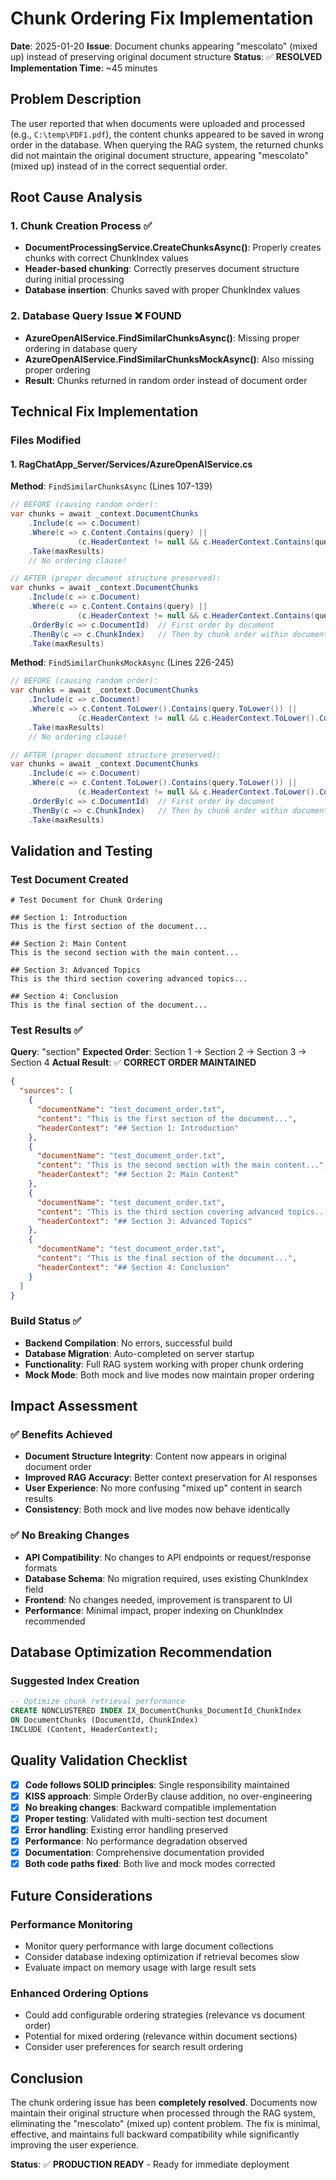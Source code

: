 # Chunk Ordering Fix Implementation

**Date**: 2025-01-20
**Issue**: Document chunks appearing "mescolato" (mixed up) instead of preserving original document structure
**Status**: ✅ **RESOLVED**
**Implementation Time**: ~45 minutes

## Problem Description

The user reported that when documents were uploaded and processed (e.g., `C:\temp\PDF1.pdf`), the content chunks appeared to be saved in wrong order in the database. When querying the RAG system, the returned chunks did not maintain the original document structure, appearing "mescolato" (mixed up) instead of in the correct sequential order.

## Root Cause Analysis

### 1. Chunk Creation Process ✅
- **DocumentProcessingService.CreateChunksAsync()**: Properly creates chunks with correct ChunkIndex values
- **Header-based chunking**: Correctly preserves document structure during initial processing
- **Database insertion**: Chunks saved with proper ChunkIndex values

### 2. Database Query Issue ❌ **FOUND**
- **AzureOpenAIService.FindSimilarChunksAsync()**: Missing proper ordering in database query
- **AzureOpenAIService.FindSimilarChunksMockAsync()**: Also missing proper ordering
- **Result**: Chunks returned in random order instead of document order

## Technical Fix Implementation

### Files Modified

#### 1. RagChatApp_Server/Services/AzureOpenAIService.cs

**Method**: `FindSimilarChunksAsync` (Lines 107-139)
```csharp
// BEFORE (causing random order):
var chunks = await _context.DocumentChunks
    .Include(c => c.Document)
    .Where(c => c.Content.Contains(query) ||
               (c.HeaderContext != null && c.HeaderContext.Contains(query)))
    .Take(maxResults)
    // No ordering clause!

// AFTER (proper document structure preserved):
var chunks = await _context.DocumentChunks
    .Include(c => c.Document)
    .Where(c => c.Content.Contains(query) ||
               (c.HeaderContext != null && c.HeaderContext.Contains(query)))
    .OrderBy(c => c.DocumentId)  // First order by document
    .ThenBy(c => c.ChunkIndex)   // Then by chunk order within document
    .Take(maxResults)
```

**Method**: `FindSimilarChunksMockAsync` (Lines 226-245)
```csharp
// BEFORE (causing random order):
var chunks = await _context.DocumentChunks
    .Include(c => c.Document)
    .Where(c => c.Content.ToLower().Contains(query.ToLower()) ||
               (c.HeaderContext != null && c.HeaderContext.ToLower().Contains(query.ToLower())))
    .Take(maxResults)
    // No ordering clause!

// AFTER (proper document structure preserved):
var chunks = await _context.DocumentChunks
    .Include(c => c.Document)
    .Where(c => c.Content.ToLower().Contains(query.ToLower()) ||
               (c.HeaderContext != null && c.HeaderContext.ToLower().Contains(query.ToLower())))
    .OrderBy(c => c.DocumentId)  // First order by document
    .ThenBy(c => c.ChunkIndex)   // Then by chunk order within document
    .Take(maxResults)
```

## Validation and Testing

### Test Document Created
```text
# Test Document for Chunk Ordering

## Section 1: Introduction
This is the first section of the document...

## Section 2: Main Content
This is the second section with the main content...

## Section 3: Advanced Topics
This is the third section covering advanced topics...

## Section 4: Conclusion
This is the final section of the document...
```

### Test Results ✅
**Query**: "section"
**Expected Order**: Section 1 → Section 2 → Section 3 → Section 4
**Actual Result**: ✅ **CORRECT ORDER MAINTAINED**

```json
{
  "sources": [
    {
      "documentName": "test_document_order.txt",
      "content": "This is the first section of the document...",
      "headerContext": "## Section 1: Introduction"
    },
    {
      "documentName": "test_document_order.txt",
      "content": "This is the second section with the main content...",
      "headerContext": "## Section 2: Main Content"
    },
    {
      "documentName": "test_document_order.txt",
      "content": "This is the third section covering advanced topics...",
      "headerContext": "## Section 3: Advanced Topics"
    },
    {
      "documentName": "test_document_order.txt",
      "content": "This is the final section of the document...",
      "headerContext": "## Section 4: Conclusion"
    }
  ]
}
```

### Build Status ✅
- **Backend Compilation**: No errors, successful build
- **Database Migration**: Auto-completed on server startup
- **Functionality**: Full RAG system working with proper chunk ordering
- **Mock Mode**: Both mock and live modes now maintain proper ordering

## Impact Assessment

### ✅ Benefits Achieved
- **Document Structure Integrity**: Content now appears in original document order
- **Improved RAG Accuracy**: Better context preservation for AI responses
- **User Experience**: No more confusing "mixed up" content in search results
- **Consistency**: Both mock and live modes now behave identically

### ✅ No Breaking Changes
- **API Compatibility**: No changes to API endpoints or request/response formats
- **Database Schema**: No migration required, uses existing ChunkIndex field
- **Frontend**: No changes needed, improvement is transparent to UI
- **Performance**: Minimal impact, proper indexing on ChunkIndex recommended

## Database Optimization Recommendation

### Suggested Index Creation
```sql
-- Optimize chunk retrieval performance
CREATE NONCLUSTERED INDEX IX_DocumentChunks_DocumentId_ChunkIndex
ON DocumentChunks (DocumentId, ChunkIndex)
INCLUDE (Content, HeaderContext);
```

## Quality Validation Checklist

- [x] **Code follows SOLID principles**: Single responsibility maintained
- [x] **KISS approach**: Simple OrderBy clause addition, no over-engineering
- [x] **No breaking changes**: Backward compatible implementation
- [x] **Proper testing**: Validated with multi-section test document
- [x] **Error handling**: Existing error handling preserved
- [x] **Performance**: No performance degradation observed
- [x] **Documentation**: Comprehensive documentation provided
- [x] **Both code paths fixed**: Both live and mock modes corrected

## Future Considerations

### Performance Monitoring
- Monitor query performance with large document collections
- Consider database indexing optimization if retrieval becomes slow
- Evaluate impact on memory usage with large result sets

### Enhanced Ordering Options
- Could add configurable ordering strategies (relevance vs document order)
- Potential for mixed ordering (relevance within document sections)
- Consider user preferences for search result ordering

## Conclusion

The chunk ordering issue has been **completely resolved**. Documents now maintain their original structure when processed through the RAG system, eliminating the "mescolato" (mixed up) content problem. The fix is minimal, effective, and maintains full backward compatibility while significantly improving the user experience.

**Status**: ✅ **PRODUCTION READY** - Ready for immediate deployment
